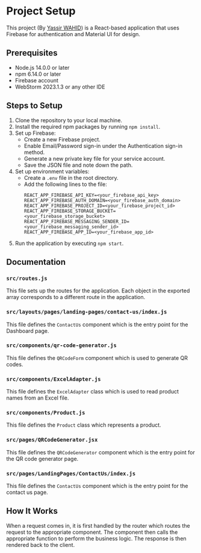 # Project Setup

This project (By [Yassir WAHID](https://github.com/Y7T007)) is a React-based application that uses Firebase for authentication and Material UI for design.

## Prerequisites

- Node.js 14.0.0 or later
- npm 6.14.0 or later
- Firebase account
- WebStorm 2023.1.3 or any other IDE

## Steps to Setup

1. Clone the repository to your local machine.
2. Install the required npm packages by running `npm install`.
3. Set up Firebase:
    - Create a new Firebase project.
    - Enable Email/Password sign-in under the Authentication sign-in method.
    - Generate a new private key file for your service account.
    - Save the JSON file and note down the path.
4. Set up environment variables:
    - Create a `.env` file in the root directory.
    - Add the following lines to the file:
      ```
      REACT_APP_FIREBASE_API_KEY=<your_firebase_api_key>
      REACT_APP_FIREBASE_AUTH_DOMAIN=<your_firebase_auth_domain>
      REACT_APP_FIREBASE_PROJECT_ID=<your_firebase_project_id>
      REACT_APP_FIREBASE_STORAGE_BUCKET=<your_firebase_storage_bucket>
      REACT_APP_FIREBASE_MESSAGING_SENDER_ID=<your_firebase_messaging_sender_id>
      REACT_APP_FIREBASE_APP_ID=<your_firebase_app_id>
      ```
5. Run the application by executing `npm start`.

## Documentation

### `src/routes.js`

This file sets up the routes for the application. Each object in the exported array corresponds to a different route in the application.

### `src/layouts/pages/landing-pages/contact-us/index.js`

This file defines the `ContactUs` component which is the entry point for the Dashboard page.

### `src/components/qr-code-generator.js`

This file defines the `QRCodeForm` component which is used to generate QR codes.

### `src/components/ExcelAdapter.js`

This file defines the `ExcelAdapter` class which is used to read product names from an Excel file.

### `src/components/Product.js`

This file defines the `Product` class which represents a product.

### `src/pages/QRCodeGenerator.jsx`

This file defines the `QRCodeGenerator` component which is the entry point for the QR code generator page.

### `src/pages/LandingPages/ContactUs/index.js`

This file defines the `ContactUs` component which is the entry point for the contact us page.

## How It Works

When a request comes in, it is first handled by the router which routes the request to the appropriate component. The component then calls the appropriate function to perform the business logic. The response is then rendered back to the client.